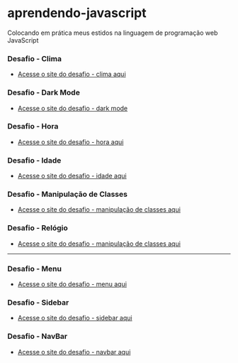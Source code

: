 # aprendendo-javascript
 Colocando em prática meus estidos na linguagem de programação web JavaScript

### Desafio - Clima
- <a href="https://deveverllon.github.io/aprendendo-javascript/desafios%20em%20JS/desafio%20-%20clima/" target="_blank">Acesse o site do desafio - clima aqui</a>

### Desafio - Dark Mode
- <a href="https://deveverllon.github.io/aprendendo-javascript/desafios%20em%20JS/desafio%20-%20dark/index1.html" target="_blank">Acesse o site do desafio - dark mode</a>

### Desafio - Hora
- <a href="https://deveverllon.github.io/aprendendo-javascript/desafios%20em%20JS/desafio%20-%20hora/" target="_blank">Acesse o site do desafio - hora aqui</a>

### Desafio - Idade
- <a href="https://deveverllon.github.io/aprendendo-javascript/desafios%20em%20JS/desafio%20-%20idade/" target="_blank">Acesse o site do desafio - idade aqui</a>

### Desafio - Manipulação de Classes
- <a href="https://deveverllon.github.io/aprendendo-javascript/desafios%20em%20JS/desafio%20-%20manipulacaoClasse/" target="_blank">Acesse o site do desafio - manipulação de classes aqui</a>

### Desafio - Relógio
- <a href="https://deveverllon.github.io/aprendendo-javascript/desafios%20em%20JS/desafio%20-%20relogio/" target="_blank">Acesse o site do desafio - manipulação de classes aqui</a>

<hr>

### Desafio - Menu
- <a href="https://deveverllon.github.io/aprendendo-javascript/desafios%20em%20JS/desafio%20-%20menu/" target="_blank">Acesse o site do desafio - menu aqui</a>

### Desafio - Sidebar
- <a href="https://deveverllon.github.io/aprendendo-javascript/desafios%20em%20JS/desafio%20-%20sidebar/" target="_blank">Acesse o site do desafio - sidebar aqui</a>

### Desafio - NavBar
- <a href="https://deveverllon.github.io/aprendendo-javascript/desafios%20em%20JS/desafio%20-%20navbar/" target="_blank">Acesse o site do desafio - navbar aqui</a>
